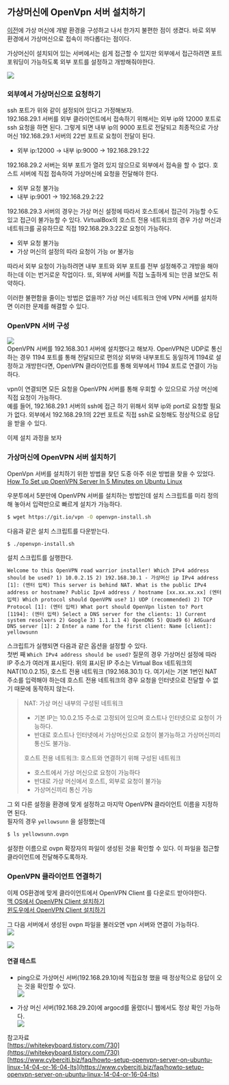 ## 가상머신에 OpenVpn 서버 설치하기

[이전](https://github.com/kangsunku/Iac-k8sv1.26--forVM/blob/main/01_local_k8s_forVM.md)에 가상 머신에 개발 환경을 구성하고 나서 한가지 불편한 점이 생겼다. 바로 외부 환경에서 가상머신으로 접속이 까다롭다는 점이다.

가상머신이 설치되어 있는 서버에서는 쉽게 접근할 수 있지만 외부에서 접근하려면 포트포워딩이 가능하도록 외부 포트를 설정하고 개방해줘야한다.

![](https://velog.velcdn.com/images/yellowsunn/post/b251c1fb-4acb-4a41-9b52-a81a607565c2/image.png)

### 외부에서 가상머신으로 요청하기

ssh 포트가 위와 같이 설정되어 있다고 가정해보자.  
192.168.29.1 서버를 외부 클라이언트에서 접속하기 위해서는 외부 ip와 12000 포트로 ssh 요청을 하면 된다. 그렇게 되면 내부 ip의 9000 포트로 전달되고 최종적으로 가상머신 192.168.29.1 서버의 22번 포트로 요청이 전달이 된다.

-   외부 ip:12000 -> 내부 ip:9000 -> 192.168.29.1:22

192.168.29.2 서버는 외부 포트가 열려 있지 않으므로 외부에서 접속을 할 수 없다. 호스트 서버에 직접 접속하여 가상머신에 요청을 전달해야 한다.

-   외부 요청 불가능
-   내부 ip:9001 -> 192.168.29.2:22

192.168.29.3 서버의 경우는 가상 머신 설정에 따라서 호스트에서 접근이 가능할 수도 있고 접근이 불가능할 수 있다. VirtualBox의 호스트 전용 네트워크의 경우 가상 머신과 네트워크를 공유하므로 직접 192.168.29.3:22로 요청이 가능하다.

-   외부 요청 불가능
-   가상 머신의 설정의 따라 요청이 가능 or 불가능

따라서 외부 요청이 가능하려면 내부 포트와 외부 포트를 전부 설정해주고 개방을 해야하는데 이는 번거로운 작업이다. 또, 외부에 서버를 직접 노출하게 되는 만큼 보안도 취약하다.

이러한 불편함을 줄이는 방법은 없을까? 가상 머신 네트워크 안에 VPN 서버를 설치하면 이러한 문제를 해결할 수 있다.

### OpenVPN 서버 구성

![](https://velog.velcdn.com/images/yellowsunn/post/89d7d17f-b309-48a8-acd1-70b166fc099c/image.jpeg)  
OpenVPN 서버를 192.168.30.1 서버에 설치했다고 해보자. OpenVPN은 UDP로 통신하는 경우 1194 포트를 통해 전달되므로 편의상 외부와 내부포트도 동일하게 1194로 설정하고 개방한다면, OpenVPN 클라이언트를 통해 외부에서 1194 포트로 연결이 가능하다.

vpn이 연결되면 모든 요청을 OpenVPN 서버를 통해 우회할 수 있으므로 가상 머신에 직접 요청이 가능하다.  
예를 들어, 192.168.29.1 서버의 ssh에 접근 하기 위해서 외부 ip와 port로 요청할 필요가 없다. 외부에서 192.168.29.1의 22번 포트로 직접 ssh로 요청해도 정상적으로 응답을 받을 수 있다.

이제 설치 과정을 보자

### 가상머신에 OpenVPN 서버 설치하기

OpenVpn 서버를 설치하기 위한 방법을 찾던 도중 아주 쉬운 방법을 찾을 수 있었다.  
[How To Set up OpenVPN Server In 5 Minutes on Ubuntu Linux](https://www.cyberciti.biz/faq/howto-setup-openvpn-server-on-ubuntu-linux-14-04-or-16-04-lts/)

우분투에서 5분만에 OpenVPN 서버를 설치하는 방법인데 설치 스크립트를 미리 정의해 놓아서 입력만으로 빠르게 설치가 가능하다.

```bash
$ wget https://git.io/vpn -O openvpn-install.sh
```

다음과 같은 설치 스크립트를 다운받는다.

```bash
$ ./openvpn-install.sh
```

설치 스크립트를 실행한다.

```null
Welcome to this OpenVPN road warrior installer! Which IPv4 address should be used? 1) 10.0.2.15 2) 192.168.30.1 - 가상머신 ip IPv4 address [1]: (엔터 입력) This server is behind NAT. What is the public IPv4 address or hostname? Public Ipv4 address / hostname [xx.xx.xx.xx] (엔터 입력) Which protocol should OpenVPN use? 1) UDP (recommended) 2) TCP Protocol [1]: (엔터 입력) What port should OpenVpn listen to? Port [1194]: (엔터 입력) Select a DNS server for the clients: 1) Current system resolvers 2) Google 3) 1.1.1.1 4) OpenDNS 5) QUad9 6) AdGuard DNS server [1]: 2 Enter a name for the first client: Name [client]: yellowsunn
```

스크립트가 실행되면 다음과 같은 옵션을 설정할 수 있다.  
첫번 째 `Which IPv4 address should be used?` 질문의 경우 가상머신 설정에 따라 IP 주소가 여러개 표시된다. 위의 표시된 IP 주소는 Virtual Box 네트워크의 NAT(10.0.2.15), 호스트 전용 네트워크 (192.168.30.1) 다. 여기서는 기본 1번인 NAT 주소를 입력해야 하는데 호스트 전용 네트워크의 경우 요청을 인터넷으로 전달할 수 없기 때문에 동작하지 않는다.

> NAT: 가상 머신 내부의 구성된 네트워크
> 
> -   기본 IP는 10.0.2.15 주소로 고정되어 있으며 호스트나 인터넷으로 요청이 가능하다.
> -   반대로 호스트나 인터넷에서 가상머신으로 요청이 불가능하고 가상머신끼리 통신도 불가능.
> 
> 호스트 전용 네트워크: 호스트와 연결하기 위해 구성된 네트워크
> 
> -   호스트에서 가상 머신으로 요청이 가능하다
> -   반대로 가상 머신에서 호스트, 외부로 요청이 불가능
> -   가상머신끼리 통신 가능

그 외 다른 설정을 환경에 맞게 설정하고 마지막 OpenVPN 클라이언트 이름을 지정하면 된다.  
필자의 경우 `yellowsunn` 을 설정했는데

```bash
$ ls yellowsunn.ovpn
```

설정한 이름으로 ovpn 확장자의 파일이 생성된 것을 확인할 수 있다. 이 파일을 접근할 클라이언트에 전달해주도록하자.

### OpenVPN 클라이언트 연결하기

이제 OS환경에 맞게 클라이언트에서 OpenVPN Client 를 다운로드 받아야한다.  
[맥 OS에서 OpenVPN Client 설치하기](https://openvpn.net/client-connect-vpn-for-mac-os/)  
[윈도우에서 OpenVPN Client 설치하기](https://openvpn.net/client-connect-vpn-for-windows/)

그 다음 서버에서 생성된 ovpn 파일을 불러오면 vpn 서버와 연결이 가능하다.  
![](https://velog.velcdn.com/images/yellowsunn/post/6e131300-58be-43ea-8336-717150620a97/image.png)

![](https://velog.velcdn.com/images/yellowsunn/post/b521a7e0-7218-44b1-a0d4-2c11e2b97ba0/image.png)

#### 연결 테스트

-   ping으로 가상머신 서버(192.168.29.10)에 직접요청 했을 때 정상적으로 응답이 오는 것을 확인할 수 있다.  
    ![](https://velog.velcdn.com/images/yellowsunn/post/000c36ae-8947-4dd8-ba78-d6e315d73d97/image.png)

-   가상 머신 서버(192.168.29.20)에 argocd를 올렸더니 웹에서도 정상 확인 가능하다.  
    ![](https://velog.velcdn.com/images/yellowsunn/post/2d20a3e7-2397-434f-b31c-e808b9552425/image.png)

참고자료  
[https://whitekeyboard.tistory.com/730](https://whitekeyboard.tistory.com/730)  
[https://www.cyberciti.biz/faq/howto-setup-openvpn-server-on-ubuntu-linux-14-04-or-16-04-lts](https://www.cyberciti.biz/faq/howto-setup-openvpn-server-on-ubuntu-linux-14-04-or-16-04-lts)
